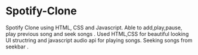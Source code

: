 # Spotify-Clone
Spotify Clone using HTML, CSS and Javascript.
Able to add,play,pause, play previous song and seek songs .
Used HTML,CSS for beautiful looking UI structring and javascript audio api for playing songs.
Seeking songs from seekbar .
